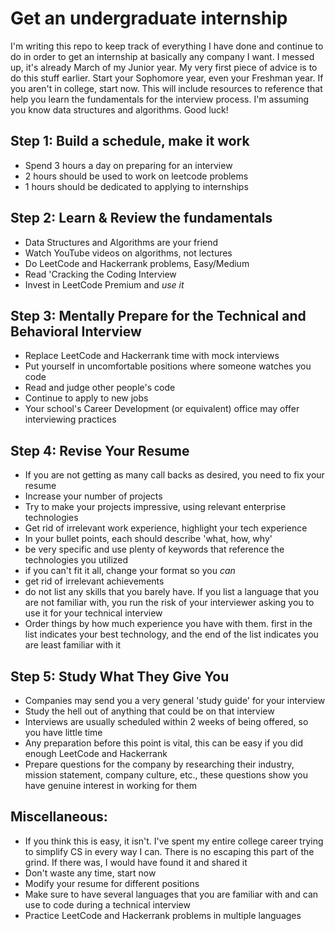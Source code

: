 # Get an undergraduate internship
I'm writing this repo to keep track of everything I have done and continue to do in order to get an internship at basically any company I want. I messed up, it's already March of my Junior year. My very first piece of advice is to do this stuff earlier. Start your Sophomore year, even your Freshman year. If you aren't in college, start now. This will include resources to reference that help you learn the fundamentals for the interview process. I'm assuming you know data structures and algorithms. Good luck!

## Step 1: Build a schedule, make it work
- Spend 3 hours a day on preparing for an interview
- 2 hours should be used to work on leetcode problems
- 1 hours should be dedicated to applying to internships

## Step 2: Learn & Review the fundamentals
- Data Structures and Algorithms are your friend
- Watch YouTube videos on algorithms, not lectures
- Do LeetCode and Hackerrank problems, Easy/Medium
- Read 'Cracking the Coding Interview
- Invest in LeetCode Premium and _use it_

## Step 3: Mentally Prepare for the Technical and Behavioral Interview
- Replace LeetCode and Hackerrank time with mock interviews
- Put yourself in uncomfortable positions where someone watches you code
- Read and judge other people's code
- Continue to apply to new jobs
- Your school's Career Development (or equivalent) office may offer interviewing practices

## Step 4: Revise Your Resume
- If you are not getting as many call backs as desired, you need to fix your resume
- Increase your number of projects
- Try to make your projects impressive, using relevant enterprise technologies
- Get rid of irrelevant work experience, highlight your tech experience
- In your bullet points, each should describe 'what, how, why'
- be very specific and use plenty of keywords that reference the technologies you utilized
- if you can't fit it all, change your format so you _can_
- get rid of irrelevant achievements
- do not list any skills that you barely have. If you list a language that you are not familiar with, you run the risk of your interviewer asking you to use it for your technical interview
- Order things by how much experience you have with them. first in the list indicates your best technology, and the end of the list indicates you are least familiar with it

## Step 5: Study What They Give You
- Companies may send you a very general 'study guide' for your interview
- Study the hell out of anything that could be on that interview
- Interviews are usually scheduled within 2 weeks of being offered, so you have little time
- Any preparation before this point is vital, this can be easy if you did enough LeetCode and Hackerrank
- Prepare questions for the company by researching their industry, mission statement, company culture, etc., these questions show you have genuine interest in working for them

## Miscellaneous:
- If you think this is easy, it isn't. I've spent my entire college career trying to simplify CS in every way I can. There is no escaping this part of the grind. If there was, I would have found it and shared it
- Don't waste any time, start now
- Modify your resume for different positions
- Make sure to have several languages that you are familiar with and can use to code during a technical interview
- Practice LeetCode and Hackerrank problems in multiple languages
